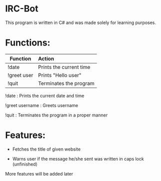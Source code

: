 IRC-Bot
=======

This program is written in C# and was made solely for learning purposes.


Functions:
=======

| Function    | Action                  |
| ----------- | :-----------------------|
| !date       | Prints the current time |
| !greet user | Prints "Hello user"     |
| !quit       | Terminates the program  |

!date            : Prints the current date and time

!greet username  : Greets username

!quit            : Terminates the program in a proper manner

Features:
=======

* Fetches the title of given website

* Warns user if the message he/she sent was written in caps lock (unfinished)


More features will be added later
